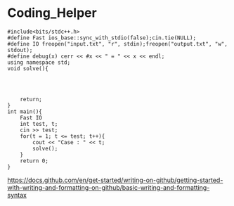 # Coding_Helper

```
#include<bits/stdc++.h>
#define Fast ios_base::sync_with_stdio(false);cin.tie(NULL);
#define IO freopen("input.txt", "r", stdin);freopen("output.txt", "w", stdout);
#define debug(x) cerr << #x << " = " << x << endl;
using namespace std;
void solve(){




    return;
}
int main(){
	Fast IO
    int test, t;
    cin >> test;
    for(t = 1; t <= test; t++){
        cout << "Case : " << t;
        solve();
    }
	return 0;
}

```
https://docs.github.com/en/get-started/writing-on-github/getting-started-with-writing-and-formatting-on-github/basic-writing-and-formatting-syntax
